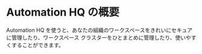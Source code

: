 # Automation HQ の概要

Automation HQ を使うと、あなたの組織のワークスペースをきれいにセキュアに管理したり、ワークスペース クラスターをひとまとめに管理したり、使いやすくすることができます。  
